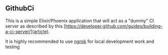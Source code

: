 ## GithubCi

This is a simple Elixir/Phoenix application that will act as a "dummy" CI server as described by this [https://developer.github.com/guides/building-a-ci-server/](article).

It is highly recommended to use [ngrok](https://ngrok.com/) for local development work and testing